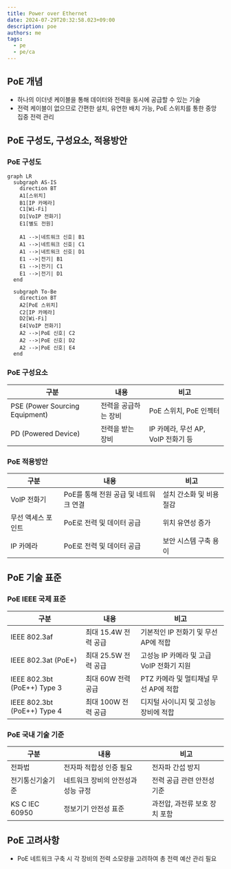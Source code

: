 ```yaml
---
title: Power over Ethernet
date: 2024-07-29T20:32:58.023+09:00
description: poe
authors: me
tags: 
  - pe
  - pe/ca
---
```


## PoE 개념

- 하나의 이더넷 케이블을 통해 데이터와 전력을 동시에 공급할 수 있는 기술
- 전력 케이블이 없으므로 간편한 설치, 유연한 배치 가능, PoE 스위치를 통한 중앙 집중 전력 관리

## PoE 구성도, 구성요소, 적용방안

### PoE 구성도

```mermaid
graph LR
  subgraph AS-IS
    direction BT
    A1[스위치]
    B1[IP 카메라]
    C1[Wi-Fi]
    D1[VoIP 전화기]
    E1[별도 전원]

    A1 -->|네트워크 신호| B1
    A1 -->|네트워크 신호| C1
    A1 -->|네트워크 신호| D1
    E1 -->|전기| B1
    E1 -->|전기| C1
    E1 -->|전기| D1
  end

  subgraph To-Be
    direction BT
    A2[PoE 스위치]
    C2[IP 카메라]
    D2[Wi-Fi]
    E4[VoIP 전화기]
    A2 -->|PoE 신호| C2
    A2 -->|PoE 신호| D2
    A2 -->|PoE 신호| E4
  end
```

### PoE 구성요소

| 구분 | 내용 | 비고 |
|---|---|---|
| PSE (Power Sourcing Equipment) | 전력을 공급하는 장비 | PoE 스위치, PoE 인젝터 |
| PD (Powered Device) | 전력을 받는 장비 | IP 카메라, 무선 AP, VoIP 전화기 등 |

### PoE 적용방안

| 구분 | 내용 | 비고 |
|---|---|---|
| VoIP 전화기 | PoE를 통해 전원 공급 및 네트워크 연결 | 설치 간소화 및 비용 절감 |
| 무선 액세스 포인트 | PoE로 전력 및 데이터 공급 | 위치 유연성 증가 |
| IP 카메라 | PoE로 전력 및 데이터 공급 | 보안 시스템 구축 용이 |

## PoE 기술 표준

### PoE IEEE 국제 표준

| 구분 | 내용 | 비고 |
|---|---|---|
| IEEE 802.3af | 최대 15.4W 전력 공급 | 기본적인 IP 전화기 및 무선 AP에 적합 |
| IEEE 802.3at (PoE+) | 최대 25.5W 전력 공급 | 고성능 IP 카메라 및 고급 VoIP 전화기 지원 |
| IEEE 802.3bt (PoE++) Type 3 | 최대 60W 전력 공급 | PTZ 카메라 및 멀티채널 무선 AP에 적합 |
| IEEE 802.3bt (PoE++) Type 4 | 최대 100W 전력 공급 | 디지털 사이니지 및 고성능 장비에 적합 |

### PoE 국내 기술 기준

| 구분 | 내용 | 비고 |
|---|---|---|
| 전파법 | 전자파 적합성 인증 필요 | 전자파 간섭 방지 |
| 전기통신기술기준 | 네트워크 장비의 안전성과 성능 규정 | 전력 공급 관련 안전성 기준 |
| KS C IEC 60950 | 정보기기 안전성 표준 | 과전압, 과전류 보호 장치 포함 |

## PoE 고려사항

- PoE 네트워크 구축 시 각 장비의 전력 소모량을 고려하여 총 전력 예산 관리 필요
